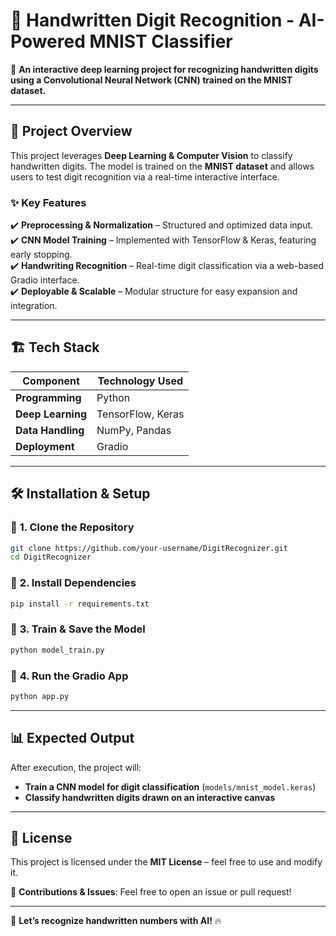 # 🔢 Handwritten Digit Recognition - AI-Powered MNIST Classifier

🚀 **An interactive deep learning project for recognizing handwritten digits using a Convolutional Neural Network (CNN) trained on the MNIST dataset.**

---

## 📌 Project Overview
This project leverages **Deep Learning & Computer Vision** to classify handwritten digits. The model is trained on the **MNIST dataset** and allows users to test digit recognition via a real-time interactive interface.

### ✨ **Key Features**
✔️ **Preprocessing & Normalization** – Structured and optimized data input.  
✔️ **CNN Model Training** – Implemented with TensorFlow & Keras, featuring early stopping.  
✔️ **Handwriting Recognition** – Real-time digit classification via a web-based Gradio interface.  
✔️ **Deployable & Scalable** – Modular structure for easy expansion and integration.  

---

## 🏗️ Tech Stack
| Component              | Technology Used      |
|-----------------------|---------------------|
| **Programming**       | Python              |
| **Deep Learning**     | TensorFlow, Keras   |
| **Data Handling**     | NumPy, Pandas       |
| **Deployment**        | Gradio              |

---

## 🛠️ Installation & Setup
### 🔹 **1. Clone the Repository**
```bash
git clone https://github.com/your-username/DigitRecognizer.git
cd DigitRecognizer
```

### 🔹 **2. Install Dependencies**
```bash
pip install -r requirements.txt
```

### 🔹 **3. Train & Save the Model**
```bash
python model_train.py
```

### 🔹 **4. Run the Gradio App**
```bash
python app.py
```

---

## 📊 Expected Output
After execution, the project will:
- **Train a CNN model for digit classification** (`models/mnist_model.keras`)
- **Classify handwritten digits drawn on an interactive canvas**

---

## 📎 License
This project is licensed under the **MIT License** – feel free to use and modify it.

🔹 **Contributions & Issues**: Feel free to open an issue or pull request!

---

🚀 **Let’s recognize handwritten numbers with AI!** 🔥
